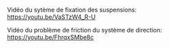 Vidéo du sytème de fixation des suspensions: https://youtu.be/VaSTzW4_R-U

Vidéo du problème de friction du système de direction: https://youtu.be/FhrqxSMbe8c
